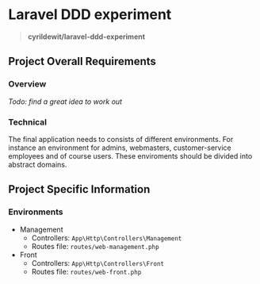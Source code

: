 # Laravel DDD experiment

> **cyrildewit/laravel-ddd-experiment**

## Project Overall Requirements

### Overview

_Todo: find a great idea to work out_

### Technical

The final application needs to consists of different environments. For instance an environment for admins, webmasters, customer-service employees and of course users. These enviroments should be divided into abstract domains.

## Project Specific Information

### Environments

* Management
  * Controllers: `App\Http\Controllers\Management`
  * Routes file: `routes/web-management.php`
* Front
  * Controllers: `App\Http\Controllers\Front`
  * Routes file: `routes/web-front.php`
